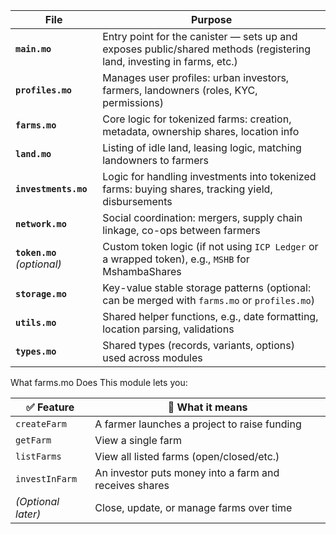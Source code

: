 | File                        | Purpose                                                                                                               |
| --------------------------- | --------------------------------------------------------------------------------------------------------------------- |
| **`main.mo`**               | Entry point for the canister — sets up and exposes public/shared methods (registering land, investing in farms, etc.) |
| **`profiles.mo`**           | Manages user profiles: urban investors, farmers, landowners (roles, KYC, permissions)                                 |
| **`farms.mo`**              | Core logic for tokenized farms: creation, metadata, ownership shares, location info                                   |
| **`land.mo`**               | Listing of idle land, leasing logic, matching landowners to farmers                                                   |
| **`investments.mo`**        | Logic for handling investments into tokenized farms: buying shares, tracking yield, disbursements                     |
| **`network.mo`**            | Social coordination: mergers, supply chain linkage, co-ops between farmers                                            |
| **`token.mo`** *(optional)* | Custom token logic (if not using `ICP Ledger` or a wrapped token), e.g., `MSHB` for MshambaShares                     |
| **`storage.mo`**            | Key-value stable storage patterns (optional: can be merged with `farms.mo` or `profiles.mo`)                          |
| **`utils.mo`**              | Shared helper functions, e.g., date formatting, location parsing, validations                                         |
| **`types.mo`**              | Shared types (records, variants, options) used across modules                                                         |




What farms.mo Does
This module lets you:

| ✅ Feature          | 🧠 What it means                                       |
| ------------------ | ------------------------------------------------------ |
| `createFarm`       | A farmer launches a project to raise funding           |
| `getFarm`          | View a single farm                                     |
| `listFarms`        | View all listed farms (open/closed/etc.)               |
| `investInFarm`     | An investor puts money into a farm and receives shares |
| *(Optional later)* | Close, update, or manage farms over time               |


